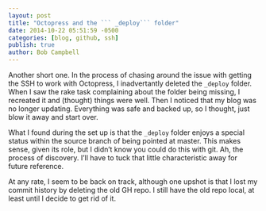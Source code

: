 ```yaml
---
layout: post
title: "Octopress and the ``` _deploy``` folder"
date: 2014-10-22 05:51:59 -0500
categories: [blog, github, ssh]
publish: true
author: Bob Campbell
---
```


Another short one. In the process of chasing around the issue with getting the SSH to work with Octopress, I inadvertantly deleted the ```_deploy``` folder. When I saw the rake task complaining about the folder being missing, I recreated it and (thought) things were well. Then I noticed that my blog was no longer updating. Everything was safe and backed up, so I thought, just blow it away and start over. 

What I found during the set up is that the ```_deploy``` folder enjoys a special status within the source branch of being pointed at master. This makes sense, given its role, but I didn’t know you could do this with git. Ah, the process of discovery. I’ll have to tuck that little characteristic away for future reference.

At any rate, I seem to be back on track, although one upshot is that I lost my commit history by deleting the old GH repo. I still have the old repo local, at least until I decide to get rid of it.
